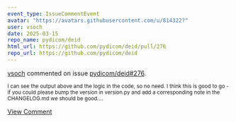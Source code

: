 ```yaml
---
event_type: IssueCommentEvent
avatar: "https://avatars.githubusercontent.com/u/814322?"
user: vsoch
date: 2025-03-15
repo_name: pydicom/deid
html_url: https://github.com/pydicom/deid/pull/276
repo_url: https://github.com/pydicom/deid
---
```


<a href='https://github.com/vsoch' target='_blank'>vsoch</a> commented on issue <a href='https://github.com/pydicom/deid/pull/276' target='_blank'>pydicom/deid#276</a>.

<small>I can see the output above and the logic in the code, so no need. I think this is good to go - if you could please bump the version in version.py and add a corresponding note in the CHANGELOG.md we should be good....</small>

<a href='https://github.com/pydicom/deid/pull/276' target='_blank'>View Comment</a>